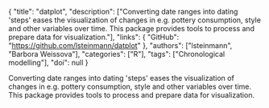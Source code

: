 {
  "title": "datplot",
  "description": ["Converting date ranges into dating 'steps' eases the visualization of changes in e.g. pottery consumption, style and other variables over time. This package provides tools to process and prepare data for visualization."],
  "links": {
    "GitHub": "https://github.com/lsteinmann/datplot"
  },
  "authors": ["lsteinmann", "Barbora Weissova"],
  "categories": ["R"],
  "tags": ["Chronological modelling"],
  "doi": null
}

<!-- Generated by csv2md.R – do not edit by hand -->

Converting date ranges into dating 'steps' eases the visualization of changes in e.g. pottery consumption, style and other variables over time. This package provides tools to process and prepare data for visualization.